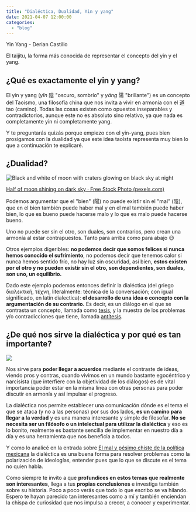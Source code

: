 ```yaml
---
title: "Dialéctica, Dualidad, Yin y yang"
date: 2021-04-07 12:00:00
categories: 
  - "blog"
---
```


Yin Yang - Derian Castillo

El taijitu, la forma más conocida de representar el concepto del yin y el yang.

## ¿Qué es exactamente el yin y yang?

El yin y yang (_yīn_ 陰 "oscuro, sombrío" y _yáng_ 陽 "brillante") es un concepto del Taoísmo, una filosofía china que nos invita a vivir en armonía con el 道 tao (camino). Todas las cosas existen como opuestos inseparables y contradictorios, aunque este no es absoluto sino relativo, ya que nada es completamente yin ni completamente yang.

Y te preguntarás quizás porque empiezo con el yin-yang, pues bien prosigamos con la dualidad ya que este idea taoísta representa muy bien lo que a continuación te explicaré.

## ¿Dualidad?

![Black and white of moon with craters glowing on black sky at night](https://images.pexels.com/photos/6369352/pexels-photo-6369352.jpeg?auto=compress&cs=tinysrgb&h=750&w=1260)

[Half of moon shining on dark sky · Free Stock Photo (pexels.com)](https://www.pexels.com/photo/half-of-moon-shining-on-dark-sky-6369352/)

Podemos argumentar que el "bien" (陽) no puede existir sin el "mal" (陰), que en el bien también puede haber mal y en el mal también puede haber bien, lo que es bueno puede hacerse malo y lo que es malo puede hacerse bueno.

Uno no puede ser sin el otro, son duales, son contrarios, pero crean una armonía al estar contrapuestos. 
Tanto para arriba como para abajo 😉

Otros ejemplos digeribles: **no podemos decir que somos felices si nunca hemos conocido el sufrimiento**, no podemos decir que tenemos calor si nunca hemos sentido frío, no hay luz sin oscuridad, así bien, **estos existen por el otro y no pueden existir sin el otro, son dependientes, son duales, son uno, un equilibrio.**

Dado este ejemplo podemos entonces definir la dialéctica (del griego διαλεκτική, τέχνη, literalmente: técnica de la conversación; con igual significado, en latín dialectica): **el desarrollo de una idea o concepto con la argumentación de su contrario.** Es decir, es un diálogo en el que se contrasta un concepto, llamada como [tesis](https://es.wikipedia.org/wiki/Tesis), y la muestra de los problemas y/o contradicciones que tiene, llamada [antítesis](https://es.wikipedia.org/wiki/Ant%C3%ADtesis).

## ¿De qué nos sirve la dialéctica y por qué es tan importante?

![](images/pexels-photo-2723450-1-1000x565.jpg)

Nos sirve para **poder llegar a acuerdos** mediante el contraste de ideas, viendo pros y contras, cuando vivimos en un mundo bastante egocéntrico y narcisista (que interfiere con la objetividad de los diálogos) es de vital importancia poder estar en la misma línea con otras personas para poder discutir en armonía y así impulsar el progreso.

La dialéctica nos permite establecer una comunicación dónde es el tema el que se ataca (y no a las personas) por sus dos lados, **es un camino para llegar a la verdad** y es una manera interesante y simple de filosofar. **No se necesita ser un filósofo o un intelectual para utilizar la dialéctica** y eso es lo bonito, realmente es bastante sencilla de implementar en nuestro día a día y es una herramienta que nos beneficia a todos.

Y como lo analicé en la entrada sobre [El mal y pésimo chiste de la política mexicana](http://derianandre.com/2021/el-mal-y-pesimo-chiste-de-la-politica-mexicana/) la dialéctica es una buena forma para resolver problemas como la polarización de ideologías, entender pues que lo que se discute es el tema no quien habla.

Como siempre te invito a que **profundices en estos temas que realmente son interesantes**, llega a tus **propias conclusiones** e investiga también sobre su historia. Poco a poco verás que todo lo que escribo se va hilando. Espero te hayan parecido tan interesantes como a mí y también enciendan la chispa de curiosidad que nos impulsa a crecer, a conocer y experimentar.
